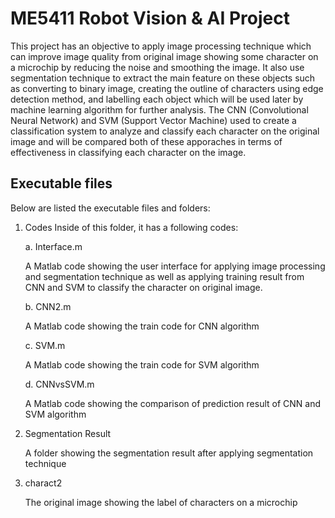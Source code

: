 # ME5411 Robot Vision & AI Project

This project has an objective to apply image processing technique which can improve image quality from original image showing some character on a microchip by reducing the noise and smoothing the image. It also use segmentation technique to extract the main feature on these objects such as converting to binary image, creating the outline of characters using edge detection method, and labelling each object which will be used later by machine learning algorithm for further analysis. The CNN (Convolutional Neural Network) and SVM (Support Vector Machine) used to create a classification system to analyze and classify each character on the original image and will be compared both of these apporaches in terms of effectiveness in classifying each character on the image. 

## Executable files

Below are listed the executable files and folders:

1. Codes
   Inside of this folder, it has a following codes:
   
   a. Interface.m
   
      A Matlab code showing the user interface for applying image processing and segmentation technique as well as applying training result from CNN and SVM to classify the character on original image.

    b. CNN2.m
   
      A Matlab code showing the train code for CNN algorithm
   
   c. SVM.m
   
      A Matlab code showing the train code for SVM algorithm
   
   d. CNNvsSVM.m
   
      A Matlab code showing the comparison of prediction result of CNN and SVM algorithm
   
2. Segmentation Result
   
   A folder showing the segmentation result after applying segmentation technique

3. charact2
   
   The original image showing the label of characters on a microchip
